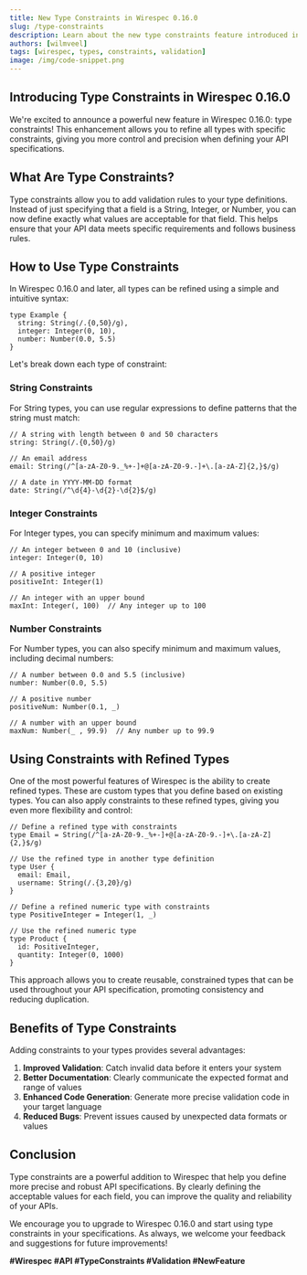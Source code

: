 ```yaml
---
title: New Type Constraints in Wirespec 0.16.0
slug: /type-constraints
description: Learn about the new type constraints feature introduced in Wirespec 0.16.0
authors: [wilmveel]
tags: [wirespec, types, constraints, validation]
image: /img/code-snippet.png
---
```


## Introducing Type Constraints in Wirespec 0.16.0

We're excited to announce a powerful new feature in Wirespec 0.16.0: type constraints! This enhancement allows you to refine all types with specific constraints, giving you more control and precision when defining your API specifications.

<!-- truncate -->

## What Are Type Constraints?

Type constraints allow you to add validation rules to your type definitions. Instead of just specifying that a field is a String, Integer, or Number, you can now define exactly what values are acceptable for that field. This helps ensure that your API data meets specific requirements and follows business rules.

## How to Use Type Constraints

In Wirespec 0.16.0 and later, all types can be refined using a simple and intuitive syntax:

```wirespec
type Example {
  string: String(/.{0,50}/g),
  integer: Integer(0, 10),
  number: Number(0.0, 5.5)
}
```

Let's break down each type of constraint:

### String Constraints

For String types, you can use regular expressions to define patterns that the string must match:

```wirespec
// A string with length between 0 and 50 characters
string: String(/.{0,50}/g)

// An email address
email: String(/^[a-zA-Z0-9._%+-]+@[a-zA-Z0-9.-]+\.[a-zA-Z]{2,}$/g)

// A date in YYYY-MM-DD format
date: String(/^\d{4}-\d{2}-\d{2}$/g)
```

### Integer Constraints

For Integer types, you can specify minimum and maximum values:

```wirespec
// An integer between 0 and 10 (inclusive)
integer: Integer(0, 10)

// A positive integer
positiveInt: Integer(1)

// An integer with an upper bound
maxInt: Integer(, 100)  // Any integer up to 100
```

### Number Constraints

For Number types, you can also specify minimum and maximum values, including decimal numbers:

```wirespec
// A number between 0.0 and 5.5 (inclusive)
number: Number(0.0, 5.5)

// A positive number
positiveNum: Number(0.1, _)

// A number with an upper bound
maxNum: Number(_ , 99.9)  // Any number up to 99.9
```

## Using Constraints with Refined Types

One of the most powerful features of Wirespec is the ability to create refined types. These are custom types that you define based on existing types. You can also apply constraints to these refined types, giving you even more flexibility and control:

```wirespec
// Define a refined type with constraints
type Email = String(/^[a-zA-Z0-9._%+-]+@[a-zA-Z0-9.-]+\.[a-zA-Z]{2,}$/g)

// Use the refined type in another type definition
type User {
  email: Email,
  username: String(/.{3,20}/g)
}

// Define a refined numeric type with constraints
type PositiveInteger = Integer(1, _)

// Use the refined numeric type
type Product {
  id: PositiveInteger,
  quantity: Integer(0, 1000)
}
```

This approach allows you to create reusable, constrained types that can be used throughout your API specification, promoting consistency and reducing duplication.

## Benefits of Type Constraints

Adding constraints to your types provides several advantages:

1. **Improved Validation**: Catch invalid data before it enters your system
2. **Better Documentation**: Clearly communicate the expected format and range of values
3. **Enhanced Code Generation**: Generate more precise validation code in your target language
4. **Reduced Bugs**: Prevent issues caused by unexpected data formats or values

## Conclusion

Type constraints are a powerful addition to Wirespec that help you define more precise and robust API specifications. By clearly defining the acceptable values for each field, you can improve the quality and reliability of your APIs.

We encourage you to upgrade to Wirespec 0.16.0 and start using type constraints in your specifications. As always, we welcome your feedback and suggestions for future improvements!

**#Wirespec #API #TypeConstraints #Validation #NewFeature**
